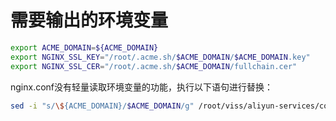 # 需要输出的环境变量
```sh
export ACME_DOMAIN=${ACME_DOMAIN}
export NGINX_SSL_KEY="/root/.acme.sh/$ACME_DOMAIN/$ACME_DOMAIN.key"
export NGINX_SSL_CER="/root/.acme.sh/$ACME_DOMAIN/fullchain.cer"
```

nginx.conf没有轻量读取环境变量的功能，执行以下语句进行替换：
```sh
sed -i "s/\${ACME_DOMAIN}/$ACME_DOMAIN/g" /root/viss/aliyun-services/config/nginx.conf/nginx.conf
```
